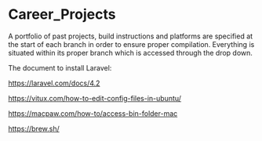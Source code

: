 # Career_Projects
A portfolio of past projects, build instructions and platforms are specified at the start of each branch in order to ensure proper compilation.  Everything is situated within its proper branch which is accessed through the drop down.   


The document to install Laravel: 

https://laravel.com/docs/4.2

https://vitux.com/how-to-edit-config-files-in-ubuntu/

https://macpaw.com/how-to/access-bin-folder-mac

https://brew.sh/

